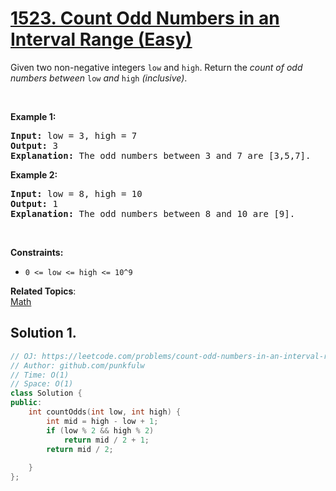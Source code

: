 # [1523. Count Odd Numbers in an Interval Range (Easy)](https://leetcode.com/problems/count-odd-numbers-in-an-interval-range/)

<p>Given two non-negative integers <code>low</code> and <code><font face="monospace">high</font></code>. Return the <em>count of odd numbers between </em><code>low</code><em> and </em><code><font face="monospace">high</font></code><em>&nbsp;(inclusive)</em>.</p>

<p>&nbsp;</p>
<p><strong>Example 1:</strong></p>

<pre><strong>Input:</strong> low = 3, high = 7
<strong>Output:</strong> 3
<b>Explanation: </b>The odd numbers between 3 and 7 are [3,5,7].</pre>

<p><strong>Example 2:</strong></p>

<pre><strong>Input:</strong> low = 8, high = 10
<strong>Output:</strong> 1
<b>Explanation: </b>The odd numbers between 8 and 10 are [9].</pre>

<p>&nbsp;</p>
<p><strong>Constraints:</strong></p>

<ul>
	<li><code>0 &lt;= low &lt;= high&nbsp;&lt;= 10^9</code></li>
</ul>

**Related Topics**:  
[Math](https://leetcode.com/tag/math/)

## Solution 1.

```cpp
// OJ: https://leetcode.com/problems/count-odd-numbers-in-an-interval-range/
// Author: github.com/punkfulw
// Time: O(1)
// Space: O(1)
class Solution {
public:
    int countOdds(int low, int high) {
        int mid = high - low + 1;
        if (low % 2 && high % 2)
            return mid / 2 + 1;
        return mid / 2;
            
    }
};

```
